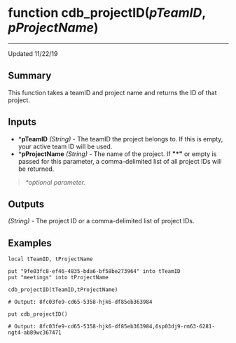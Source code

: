 # function cdb_projectID(*pTeamID*, *pProjectName*)
---
Updated 11/22/19
## Summary
This function takes a teamID and project name and returns the ID of that project.

## Inputs
* \***pTeamID** *(String)* - The teamID the project belongs to. If this is empty, your active team ID will be used.
* \***pProjectName** *(String)* - The name of the project. If **"*"** or empty is passed for this parameter, a comma-delimited list of all project IDs will be returned.

> _*optional parameter._

## Outputs
*(String)* - The project ID or a comma-delimited list of project IDs.

## Examples
```livecodeserver
local tTeamID, tProjectName

put "9fe03fc8-ef46-4835-bda6-bf58be273964" into tTeamID
put "meetings" into tProjectName

cdb_projectID(tTeamID,tProjectName)

# Output: 8fc03fe9-cd65-5358-hjk6-df85eb363984
```

```livecodeserver
put cdb_projectID()

# Output: 8fc03fe9-cd65-5358-hjk6-df85eb363984,6sp03dj9-rm63-6281-ngt4-ab89wc367471
```
